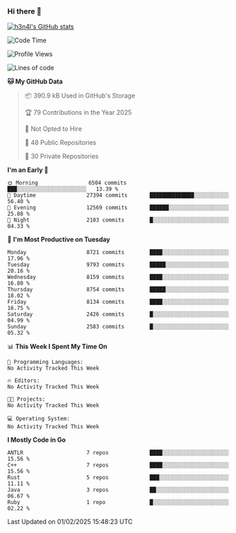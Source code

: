 ### Hi there 👋

[![h3n4l's GitHub stats](https://github-readme-stats.vercel.app/api?username=h3n4l&count_private=true&show_icons=true&theme=radical)](https://github.com/h3n4l/github-readme-stats)

<!--START_SECTION:waka-->
![Code Time](http://img.shields.io/badge/Code%20Time-2%2C054%20hrs%2033%20mins-blue)

![Profile Views](http://img.shields.io/badge/Profile%20Views-2-blue)

![Lines of code](https://img.shields.io/badge/From%20Hello%20World%20I%27ve%20Written-18.3%20million%20lines%20of%20code-blue)

**🐱 My GitHub Data** 

> 📦 390.9 kB Used in GitHub's Storage 
 > 
> 🏆 79 Contributions in the Year 2025
 > 
> 🚫 Not Opted to Hire
 > 
> 📜 48 Public Repositories 
 > 
> 🔑 30 Private Repositories 
 > 
**I'm an Early 🐤** 

```text
🌞 Morning                6504 commits        ███░░░░░░░░░░░░░░░░░░░░░░   13.39 % 
🌆 Daytime                27394 commits       ██████████████░░░░░░░░░░░   56.40 % 
🌃 Evening                12569 commits       ██████░░░░░░░░░░░░░░░░░░░   25.88 % 
🌙 Night                  2103 commits        █░░░░░░░░░░░░░░░░░░░░░░░░   04.33 % 
```
📅 **I'm Most Productive on Tuesday** 

```text
Monday                   8721 commits        ████░░░░░░░░░░░░░░░░░░░░░   17.96 % 
Tuesday                  9793 commits        █████░░░░░░░░░░░░░░░░░░░░   20.16 % 
Wednesday                8159 commits        ████░░░░░░░░░░░░░░░░░░░░░   16.80 % 
Thursday                 8754 commits        █████░░░░░░░░░░░░░░░░░░░░   18.02 % 
Friday                   8134 commits        ████░░░░░░░░░░░░░░░░░░░░░   16.75 % 
Saturday                 2426 commits        █░░░░░░░░░░░░░░░░░░░░░░░░   04.99 % 
Sunday                   2583 commits        █░░░░░░░░░░░░░░░░░░░░░░░░   05.32 % 
```


📊 **This Week I Spent My Time On** 

```text
💬 Programming Languages: 
No Activity Tracked This Week

🔥 Editors: 
No Activity Tracked This Week

🐱‍💻 Projects: 
No Activity Tracked This Week

💻 Operating System: 
No Activity Tracked This Week
```

**I Mostly Code in Go** 

```text
ANTLR                    7 repos             ████░░░░░░░░░░░░░░░░░░░░░   15.56 % 
C++                      7 repos             ████░░░░░░░░░░░░░░░░░░░░░   15.56 % 
Rust                     5 repos             ███░░░░░░░░░░░░░░░░░░░░░░   11.11 % 
Java                     3 repos             ██░░░░░░░░░░░░░░░░░░░░░░░   06.67 % 
Ruby                     1 repo              █░░░░░░░░░░░░░░░░░░░░░░░░   02.22 % 
```




 Last Updated on 01/02/2025 15:48:23 UTC
<!--END_SECTION:waka-->

